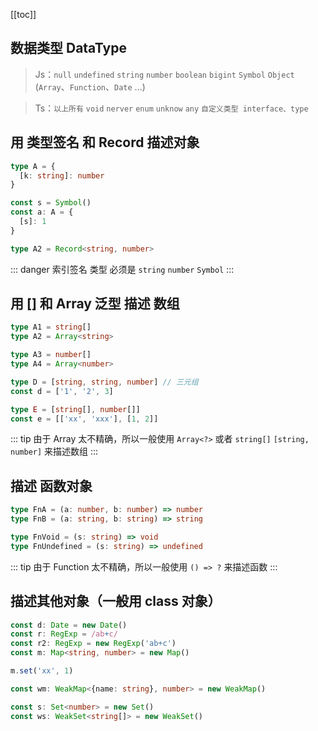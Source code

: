 [[toc]]

## 数据类型 DataType

> Js：`null` `undefined` `string` `number` `boolean` `bigint` `Symbol` `Object` (`Array`、`Function`、`Date` ...)

> Ts：`以上所有` `void` `nerver` `enum` `unknow` `any` `自定义类型 interface、type` 

## 用 类型签名 和 Record 描述对象

```ts
type A = {
  [k: string]: number
}

const s = Symbol()
const a: A = {
  [s]: 1
}

type A2 = Record<string, number>
```

::: danger
索引签名 类型 必须是 `string` `number` `Symbol`
:::

## 用 [] 和 Array 泛型 描述 数组

```ts
type A1 = string[]
type A2 = Array<string>

type A3 = number[]
type A4 = Array<number>

type D = [string, string, number] // 三元组
const d = ['1', '2', 3]

type E = [string[], number[]]
const e = [['xx', 'xxx'], [1, 2]]
```

::: tip
由于 Array 太不精确，所以一般使用 `Array<?>` 或者 `string[]` `[string, number]` 来描述数组
:::

## 描述 函数对象

```ts
type FnA = (a: number, b: number) => number
type FnB = (a: string, b: string) => string

type FnVoid = (s: string) => void
type FnUndefined = (s: string) => undefined
```

::: tip
由于 Function 太不精确，所以一般使用 `() => ?` 来描述函数
:::

## 描述其他对象（一般用 class 对象）

```ts
const d: Date = new Date()
const r: RegExp = /ab+c/
const r2: RegExp = new RegExp('ab+c')
const m: Map<string, number> = new Map()

m.set('xx', 1)

const wm: WeakMap<{name: string}, number> = new WeakMap()

const s: Set<number> = new Set()
const ws: WeakSet<string[]> = new WeakSet()
```
